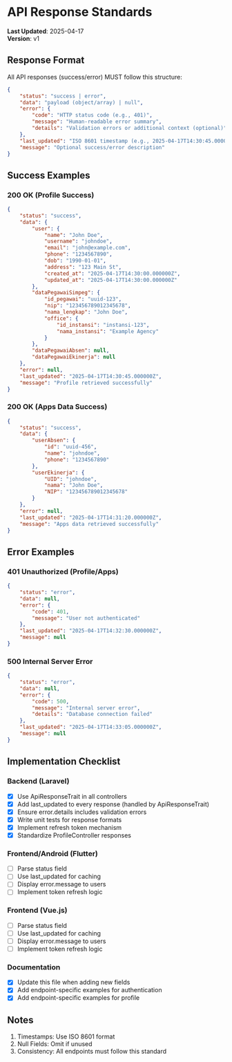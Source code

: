 # API Response Standards

**Last Updated**: 2025-04-17  
**Version**: v1

## Response Format

All API responses (success/error) MUST follow this structure:

```json
{
    "status": "success | error",
    "data": "payload (object/array) | null",
    "error": {
        "code": "HTTP status code (e.g., 401)",
        "message": "Human-readable error summary",
        "details": "Validation errors or additional context (optional)"
    },
    "last_updated": "ISO 8601 timestamp (e.g., 2025-04-17T14:30:45.000000Z)",
    "message": "Optional success/error description"
}
```

## Success Examples

### 200 OK (Profile Success)

```json
{
    "status": "success",
    "data": {
        "user": {
            "name": "John Doe",
            "username": "johndoe",
            "email": "john@example.com",
            "phone": "1234567890",
            "dob": "1990-01-01",
            "address": "123 Main St",
            "created_at": "2025-04-17T14:30:00.000000Z",
            "updated_at": "2025-04-17T14:30:00.000000Z"
        },
        "dataPegawaiSimpeg": {
            "id_pegawai": "uuid-123",
            "nip": "123456789012345678",
            "nama_lengkap": "John Doe",
            "office": {
                "id_instansi": "instansi-123",
                "nama_instansi": "Example Agency"
            }
        },
        "dataPegawaiAbsen": null,
        "dataPegawaiEkinerja": null
    },
    "error": null,
    "last_updated": "2025-04-17T14:30:45.000000Z",
    "message": "Profile retrieved successfully"
}
```

### 200 OK (Apps Data Success)

```json
{
    "status": "success",
    "data": {
        "userAbsen": {
            "id": "uuid-456",
            "name": "johndoe",
            "phone": "1234567890"
        },
        "userEkinerja": {
            "UID": "johndoe",
            "nama": "John Doe",
            "NIP": "123456789012345678"
        }
    },
    "error": null,
    "last_updated": "2025-04-17T14:31:20.000000Z",
    "message": "Apps data retrieved successfully"
}
```

## Error Examples

### 401 Unauthorized (Profile/Apps)

```json
{
    "status": "error",
    "data": null,
    "error": {
        "code": 401,
        "message": "User not authenticated"
    },
    "last_updated": "2025-04-17T14:32:30.000000Z",
    "message": null
}
```

### 500 Internal Server Error

```json
{
    "status": "error",
    "data": null,
    "error": {
        "code": 500,
        "message": "Internal server error",
        "details": "Database connection failed"
    },
    "last_updated": "2025-04-17T14:33:05.000000Z",
    "message": null
}
```

## Implementation Checklist

### Backend (Laravel)

-   [x] Use ApiResponseTrait in all controllers
-   [x] Add last_updated to every response (handled by ApiResponseTrait)
-   [x] Ensure error.details includes validation errors
-   [x] Write unit tests for response formats
-   [x] Implement refresh token mechanism
-   [x] Standardize ProfileController responses

### Frontend/Android (Flutter)

-   [ ] Parse status field
-   [ ] Use last_updated for caching
-   [ ] Display error.message to users
-   [ ] Implement token refresh logic

### Frontend (Vue.js)

-   [ ] Parse status field
-   [ ] Use last_updated for caching
-   [ ] Display error.message to users
-   [ ] Implement token refresh logic

### Documentation

-   [x] Update this file when adding new fields
-   [x] Add endpoint-specific examples for authentication
-   [x] Add endpoint-specific examples for profile

## Notes

1. Timestamps: Use ISO 8601 format
2. Null Fields: Omit if unused
3. Consistency: All endpoints must follow this standard
